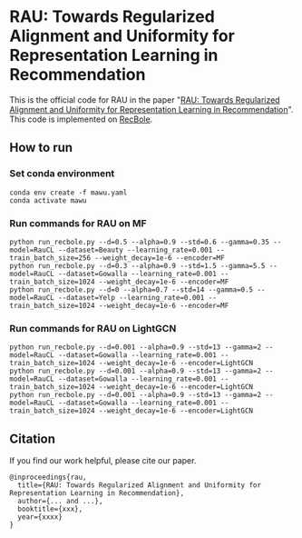 # RAU: Towards Regularized Alignment and Uniformity for Representation Learning in Recommendation

This is the official code for RAU in the paper "[RAU: Towards Regularized Alignment and Uniformity for Representation Learning in Recommendation](https://arxiv.org/abs/xxx.xx)". This code is implemented on [RecBole](https://github.com/RUCAIBox/RecBole).

## How to run

### Set conda environment
```
conda env create -f mawu.yaml
conda activate mawu
```

### Run commands for RAU on MF
```
python run_recbole.py --d=0.5 --alpha=0.9 --std=0.6 --gamma=0.35 --model=RauCL --dataset=Beauty --learning_rate=0.001 --train_batch_size=256 --weight_decay=1e-6 --encoder=MF
python run_recbole.py --d=0.3 --alpha=0.9 --std=1.5 --gamma=5.5 --model=RauCL --dataset=Gowalla --learning_rate=0.001 --train_batch_size=1024 --weight_decay=1e-6 --encoder=MF
python run_recbole.py --d=0 --alpha=0.7 --std=14 --gamma=0.5 --model=RauCL --dataset=Yelp --learning_rate=0.001 --train_batch_size=1024 --weight_decay=1e-6 --encoder=MF
```

### Run commands for RAU on LightGCN
```
python run_recbole.py --d=0.001 --alpha=0.9 --std=13 --gamma=2 --model=RauCL --dataset=Gowalla --learning_rate=0.001 --train_batch_size=1024 --weight_decay=1e-6 --encoder=LightGCN
python run_recbole.py --d=0.001 --alpha=0.9 --std=13 --gamma=2 --model=RauCL --dataset=Gowalla --learning_rate=0.001 --train_batch_size=1024 --weight_decay=1e-6 --encoder=LightGCN
python run_recbole.py --d=0.001 --alpha=0.9 --std=13 --gamma=2 --model=RauCL --dataset=Gowalla --learning_rate=0.001 --train_batch_size=1024 --weight_decay=1e-6 --encoder=LightGCN
```

## Citation
If you find our work helpful, please cite our paper.
```
@inproceedings{rau,
  title={RAU: Towards Regularized Alignment and Uniformity for Representation Learning in Recommendation},
  author={... and ...},
  booktitle={xxx},
  year={xxxx}
}
```

